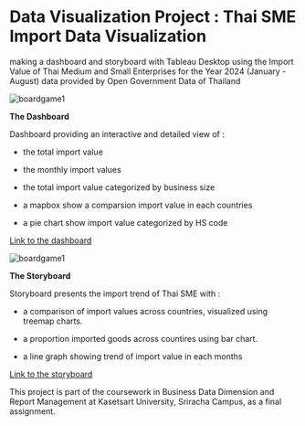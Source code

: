 # Data Visualization Project : Thai SME Import Data Visualization

making a dashboard and storyboard with Tableau Desktop using the Import Value of Thai Medium and Small Enterprises for the Year 2024 (January - August) data provided by Open Government Data of Thailand

![boardgame1](/assets/boardgame1.jpg)

**The Dashboard** 

Dashboard providing an interactive and detailed view of :

- the total import value 

- the monthly import values 

- the total import value categorized by business size 

- a mapbox show a comparsion import value in each countries

- a pie chart show import value categorized by HS code

[Link to the dashboard](https://public.tableau.com/app/profile/kasidid.yookong/viz/DashboardImportvalue/sheet9?publish=yes)

![boardgame1](/assets/boardgame1.jpg)

**The Storyboard**

Storyboard presents the import trend of Thai SME with :

- a comparison of import values across countries, visualized using treemap charts.

- a proportion imported goods across countires using bar chart.

- a line graph showing trend of import value in each months

[Link to the storyboard](https://public.tableau.com/app/profile/kasidid.yookong/viz/StoryBoard_17290181659410/sheet10)

This project is part of the coursework in Business Data Dimension and Report Management at Kasetsart University, Sriracha Campus, as a final assignment.



